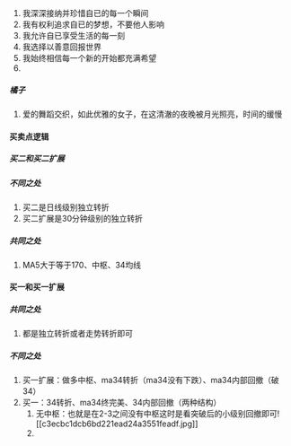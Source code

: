 1. 我深深接纳并珍惜自已的每一个瞬间
2. 我有权利追求自已的梦想，不要他人影响
3. 我允许自已享受生活的每一刻
4. 我选择以善意回报世界
5. 我始终相信每一个新的开始都充满希望
6.
##### 橘子
1. 爱的舞蹈交织，如此优雅的女子，在这清澈的夜晚被月光照亮，时间的缓慢
#### 买卖点逻辑
##### 买二和买二扩展
##### 不同之处
1. 买二是日线级别独立转折
2. 买二扩展是30分钟级别的独立转折
##### 共同之处
1. MA5大于等于170、中枢、34均线
#### 买一和买一扩展
##### 共同之处
1. 都是独立转折或者走势转折即可
##### 不同之处
1. 买一扩展：做多中枢、ma34转折（ma34没有下跌）、ma34内部回撤（破34）
2. 买一：34转折、ma34终完美、34内部回撤（两种结构）
	1. 无中枢：也就是在2-3之间没有中枢这时是看突破后的小级别回撤即可![[c3ecbc1dcb6bd221ead24a3551feadf.jpg]]
	2. 